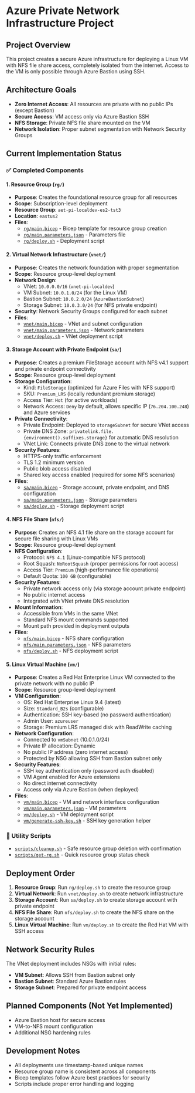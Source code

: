 # Azure Private Network Infrastructure Project

## Project Overview
This project creates a secure Azure infrastructure for deploying a Linux VM with NFS file share access, completely isolated from the internet. Access to the VM is only possible through Azure Bastion using SSH.

## Architecture Goals
- **Zero Internet Access**: All resources are private with no public IPs (except Bastion)
- **Secure Access**: VM access only via Azure Bastion SSH
- **NFS Storage**: Private NFS file share mounted on the VM
- **Network Isolation**: Proper subnet segmentation with Network Security Groups

## Current Implementation Status

### ✅ Completed Components

#### 1. Resource Group (`rg/`)
- **Purpose**: Creates the foundational resource group for all resources
- **Scope**: Subscription-level deployment
- **Resource Group**: `aet-pi-localdev-es2-tst3`
- **Location**: `eastus2`
- **Files**:
  - [`rg/main.bicep`](../rg/main.bicep) - Bicep template for resource group creation
  - [`rg/main.parameters.json`](../rg/main.parameters.json) - Parameters file
  - [`rg/deploy.sh`](../rg/deploy.sh) - Deployment script

#### 2. Virtual Network Infrastructure (`vnet/`)
- **Purpose**: Creates the network foundation with proper segmentation
- **Scope**: Resource group-level deployment
- **Network Design**:
  - VNet: `10.0.0.0/16` (`vnet-pi-localdev`)
  - VM Subnet: `10.0.1.0/24` (for the Linux VM)
  - Bastion Subnet: `10.0.2.0/24` (`AzureBastionSubnet`)
  - Storage Subnet: `10.0.3.0/24` (for NFS private endpoint)
- **Security**: Network Security Groups configured for each subnet
- **Files**:
  - [`vnet/main.bicep`](../vnet/main.bicep) - VNet and subnet configuration
  - [`vnet/main.parameters.json`](../vnet/main.parameters.json) - Network parameters
  - [`vnet/deploy.sh`](../vnet/deploy.sh) - VNet deployment script

#### 3. Storage Account with Private Endpoint (`sa/`)
- **Purpose**: Creates a premium FileStorage account with NFS v4.1 support and private endpoint connectivity
- **Scope**: Resource group-level deployment
- **Storage Configuration**:
  - Kind: `FileStorage` (optimized for Azure Files with NFS support)
  - SKU: `Premium_LRS` (locally redundant premium storage)
  - Access Tier: `Hot` (for active workloads)
  - Network Access: `Deny` by default, allows specific IP (`76.204.100.248`) and Azure services
- **Private Connectivity**:
  - Private Endpoint: Deployed to `storageSubnet` for secure VNet access
  - Private DNS Zone: `privatelink.file.{environment().suffixes.storage}` for automatic DNS resolution
  - VNet Link: Connects private DNS zone to the virtual network
- **Security Features**:
  - HTTPS-only traffic enforcement
  - TLS 1.2 minimum version
  - Public blob access disabled
  - Shared key access enabled (required for some NFS scenarios)
- **Files**:
  - [`sa/main.bicep`](../sa/main.bicep) - Storage account, private endpoint, and DNS configuration
  - [`sa/main.parameters.json`](../sa/main.parameters.json) - Storage parameters
  - [`sa/deploy.sh`](../sa/deploy.sh) - Storage deployment script

#### 4. NFS File Share (`nfs/`)
- **Purpose**: Creates an NFS 4.1 file share on the storage account for secure file sharing with Linux VMs
- **Scope**: Resource group-level deployment
- **NFS Configuration**:
  - Protocol: `NFS 4.1` (Linux-compatible NFS protocol)
  - Root Squash: `NoRootSquash` (proper permissions for root access)
  - Access Tier: `Premium` (high-performance file operations)
  - Default Quota: `100 GB` (configurable)
- **Security Features**:
  - Private network access only (via storage account private endpoint)
  - No public internet access
  - Integrated with VNet private DNS resolution
- **Mount Information**:
  - Accessible from VMs in the same VNet
  - Standard NFS mount commands supported
  - Mount path provided in deployment outputs
- **Files**:
  - [`nfs/main.bicep`](../nfs/main.bicep) - NFS share configuration
  - [`nfs/main.parameters.json`](../nfs/main.parameters.json) - NFS parameters
  - [`nfs/deploy.sh`](../nfs/deploy.sh) - NFS deployment script

#### 5. Linux Virtual Machine (`vm/`)
- **Purpose**: Creates a Red Hat Enterprise Linux VM connected to the private network with no public IP
- **Scope**: Resource group-level deployment
- **VM Configuration**:
  - OS: Red Hat Enterprise Linux 9.4 (latest)
  - Size: `Standard_B2s` (configurable)
  - Authentication: SSH key-based (no password authentication)
  - Admin User: `azureuser`
  - Storage: Premium LRS managed disk with ReadWrite caching
- **Network Configuration**:
  - Connected to `vmSubnet` (10.0.1.0/24)
  - Private IP allocation: Dynamic
  - No public IP address (zero internet access)
  - Protected by NSG allowing SSH from Bastion subnet only
- **Security Features**:
  - SSH key authentication only (password auth disabled)
  - VM Agent enabled for Azure extensions
  - No direct internet connectivity
  - Access only via Azure Bastion (when deployed)
- **Files**:
  - [`vm/main.bicep`](../vm/main.bicep) - VM and network interface configuration
  - [`vm/main.parameters.json`](../vm/main.parameters.json) - VM parameters
  - [`vm/deploy.sh`](../vm/deploy.sh) - VM deployment script
  - [`vm/generate-ssh-key.sh`](../vm/generate-ssh-key.sh) - SSH key generation helper

### 🔧 Utility Scripts
- [`scripts/cleanup.sh`](../scripts/cleanup.sh) - Safe resource group deletion with confirmation
- [`scripts/get-rg.sh`](../scripts/get-rg.sh) - Quick resource group status check

## Deployment Order
1. **Resource Group**: Run `rg/deploy.sh` to create the resource group
2. **Virtual Network**: Run `vnet/deploy.sh` to create network infrastructure
3. **Storage Account**: Run `sa/deploy.sh` to create storage account with private endpoint
4. **NFS File Share**: Run `nfs/deploy.sh` to create the NFS share on the storage account
5. **Linux Virtual Machine**: Run `vm/deploy.sh` to create the Red Hat VM with SSH access

## Network Security Rules
The VNet deployment includes NSGs with initial rules:
- **VM Subnet**: Allows SSH from Bastion subnet only
- **Bastion Subnet**: Standard Azure Bastion rules
- **Storage Subnet**: Prepared for private endpoint access

## Planned Components (Not Yet Implemented)
- Azure Bastion host for secure access
- VM-to-NFS mount configuration
- Additional NSG hardening rules

## Development Notes
- All deployments use timestamp-based unique names
- Resource group name is consistent across all components
- Bicep templates follow Azure best practices for security
- Scripts include proper error handling and logging